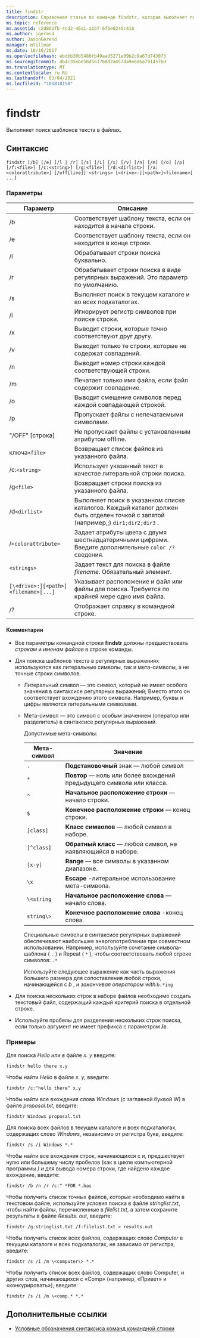 ```yaml
---
title: findstr
description: Справочная статья по команде findstr, которая выполняет поиск шаблонов текста в файлах.
ms.topic: reference
ms.assetid: c2d803fb-4cd2-46a1-a1b7-6f5e0249c418
ms.author: jgerend
author: JasonGerend
manager: mtillman
ms.date: 10/16/2017
ms.openlocfilehash: ebdbb30b5486fb49aad5271a09b2c9a67d743073
ms.sourcegitcommit: db4c35ebe56d561768d2a657da9e6d6a791457bd
ms.translationtype: MT
ms.contentlocale: ru-RU
ms.lasthandoff: 03/04/2021
ms.locfileid: "101818158"
---
```

# <a name="findstr"></a>findstr

Выполняет поиск шаблонов текста в файлах.

## <a name="syntax"></a>Синтаксис

```
findstr [/b] [/e] [/l | /r] [/s] [/i] [/x] [/v] [/n] [/m] [/o] [/p] [/f:<file>] [/c:<string>] [/g:<file>] [/d:<dirlist>] [/a:<colorattribute>] [/off[line]] <strings> [<drive>:][<path>]<filename>[ ...]
```

### <a name="parameters"></a>Параметры

| Параметр | Описание |
| --------- | ----------- |
| /b | Соответствует шаблону текста, если он находится в начале строки. |
| /e | Соответствует шаблону текста, если он находится в конце строки. |
| /l | Обрабатывает строки поиска буквально. |
| /r | Обрабатывает строки поиска в виде регулярных выражений. Это параметр по умолчанию. |
| /s | Выполняет поиск в текущем каталоге и во всех подкаталогах. |
| /i | Игнорирует регистр символов при поиске строки. |
| /x | Выводит строки, которые точно соответствуют друг другу. |
| /v | Выводит только те строки, которые не содержат совпадений. |
| /n | Выводит номер строки каждой соответствующей строки. |
| /m | Печатает только имя файла, если файл содержит совпадение. |
| /o | Выводит смещение символов перед каждой совпадающей строкой. |
| /p | Пропускает файлы с непечатаемыми символами. |
| "/OFF" [строка] | Не пропускает файлы с установленным атрибутом offline. |
| ключа`<file>` | Возвращает список файлов из указанного файла. |
| /c:`<string>` | Использует указанный текст в качестве литеральной строки поиска. |
| /g`<file>` | Возвращает строки поиска из указанного файла. |
| /d`<dirlist>` | Выполняет поиск в указанном списке каталогов. Каждый каталог должен быть отделен точкой с запятой (например,;) `dir1;dir2;dir3` . |
| /`<colorattribute>` | Задает атрибуты цвета с двумя шестнадцатеричными цифрами. Введите дополнительные `color /?` сведения. |
| `<strings>` | Задает текст для поиска в файле *filename*. Обязательный элемент. |
| `[\<drive>:][<path>]<filename>[...]` | Указывает расположение и файл или файлы для поиска. Требуется по крайней мере одно имя файла. |
| /? | Отображает справку в командной строке. |

#### <a name="remarks"></a>Комментарии

- Все параметры командной строки **findstr** должны предшествовать *строкам* и *именам файлов* в строке команды.

- Для поиска шаблонов текста в регулярных выражениях используются как литеральные символы, так и мета-символы, а не точные строки символов.

  - Литеральный символ — это символ, который не имеет особого значения в синтаксисе регулярных выражений; Вместо этого он соответствует вхождению этого символа. Например, буквы и цифры являются литеральными символами.

  - Мета-символ — это символ с особым значением (оператор или разделитель) в синтаксисе регулярных выражений.

    Допустимые мета-символы:

    | Мета-символ | Значение |
    | -------------- | ----- |
    | `.`            | **Подстановочный** знак — любой символ |
    | `*`            | **Повтор** — ноль или более вхождений предыдущего символа или класса. |
    | `^`            | **Начальное расположение строки** — начало строки. |
    | `$`            | **Конечное расположение строки** — конец строки. |
    | `[class]`      | **Класс символов** — любой символ в наборе. |
    | `[^class]`     | **Обратный класс** — любой символ, не наявляющийся в наборе. |
    | `[x-y]`        | **Range** — все символы в указанном диапазоне. |
    | `\x`           | **Escape** -литеральное использование мета-символа. |
    | `\<string`     | **Начальное расположение слова** — начало слова. |
    | `string\>`     | **Конечное расположение слова** -конец слова. |

    Специальные символы в синтаксисе регулярных выражений обеспечивают наибольшее энергопотребление при совместном использовании. Например, используйте сочетание символа-шаблона ( `.` ) и Repeat ( `*` ), чтобы соответствовать любой строке символов: `.*`

    Используйте следующее выражение как часть выражения большего размера для сопоставления любой строки, начинающейся с *b* , *и заканчивая оператором with:*`b.*ing`

- Для поиска нескольких строк в наборе файлов необходимо создать текстовый файл, содержащий каждый критерий поиска в отдельной строке.

- Используйте пробелы для разделения нескольких строк поиска, если только аргумент не имеет префикса с параметром **/c**.

### <a name="examples"></a>Примеры

Для поиска *Hello* *или в* файле *x. y* введите:

```
findstr hello there x.y
```

Чтобы найти *Hello* в файле *x. y*, введите:

```
findstr /c:"hello there" x.y
```

Чтобы найти все вхождения слова *Windows* (с заглавной буквой W) в файле *proposal.txt*, введите:

```
findstr Windows proposal.txt
```

Для поиска всех файлов в текущем каталоге и всех подкаталогах, содержащих слово *Windows*, независимо от регистра букв, введите:

```
findstr /s /i Windows *.*
```

Чтобы найти все вхождения строк, начинающихся с и, предшествует нулю или большему числу пробелов (как в цикле компьютерной программы *) и для* вывода номера строки, где найдено каждое вхождение, введите:

```
findstr /b /n /r /c:^ *FOR *.bas
```

Чтобы получить список точных файлов, которые необходимо найти в текстовом файле, используйте условия поиска в файле *stringlist.txt*, чтобы найти файлы, перечисленные в *filelist.txt*, а затем сохраните результаты в файле *Results. out*, введите:

```
findstr /g:stringlist.txt /f:filelist.txt > results.out
```

Чтобы получить список всех файлов, содержащих слово *Computer* в текущем каталоге и всех подкаталогах, не зависимо от регистра, введите:

```
findstr /s /i /m \<computer\> *.*
```

Чтобы получить список всех файлов, содержащих слово Computer, и других слов, начинающихся с «Comp» (например, «Привет» и «конкурировать»), введите:

```
findstr /s /i /m \<comp.* *.*
```

## <a name="additional-references"></a>Дополнительные ссылки

- [Условные обозначения синтаксиса команд командной строки](command-line-syntax-key.md)

